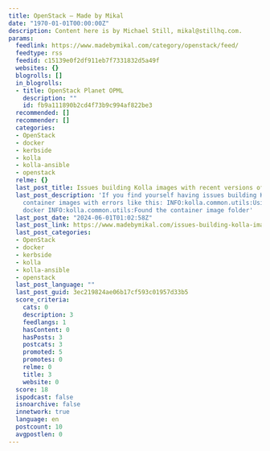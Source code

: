 ```yaml
---
title: OpenStack – Made by Mikal
date: "1970-01-01T00:00:00Z"
description: Content here is by Michael Still, mikal@stillhq.com.
params:
  feedlink: https://www.madebymikal.com/category/openstack/feed/
  feedtype: rss
  feedid: c15139e0f2df911eb7f7331832d5a49f
  websites: {}
  blogrolls: []
  in_blogrolls:
  - title: OpenStack Planet OPML
    description: ""
    id: fb9a111890b2cd4f73b9c994af822be3
  recommended: []
  recommender: []
  categories:
  - OpenStack
  - docker
  - kerbside
  - kolla
  - kolla-ansible
  - openstack
  relme: {}
  last_post_title: Issues building Kolla images with recent versions of Python requests
  last_post_description: 'If you find yourself having issues building Kolla docker
    container images with errors like this: INFO:kolla.common.utils:Using engine:
    docker INFO:kolla.common.utils:Found the container image folder'
  last_post_date: "2024-06-01T01:02:58Z"
  last_post_link: https://www.madebymikal.com/issues-building-kolla-images-with-recent-versions-of-python-requests/
  last_post_categories:
  - OpenStack
  - docker
  - kerbside
  - kolla
  - kolla-ansible
  - openstack
  last_post_language: ""
  last_post_guid: 3ec219824ae06b17cf593c01957d33b5
  score_criteria:
    cats: 0
    description: 3
    feedlangs: 1
    hasContent: 0
    hasPosts: 3
    postcats: 3
    promoted: 5
    promotes: 0
    relme: 0
    title: 3
    website: 0
  score: 18
  ispodcast: false
  isnoarchive: false
  innetwork: true
  language: en
  postcount: 10
  avgpostlen: 0
---
```

